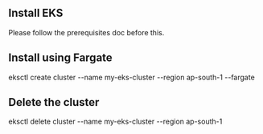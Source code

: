 Install EKS
------------
Please follow the prerequisites doc before this.

Install using Fargate
---------------------

eksctl create cluster --name my-eks-cluster --region ap-south-1 --fargate

Delete the cluster
-------------------

eksctl delete cluster --name my-eks-cluster --region ap-south-1
